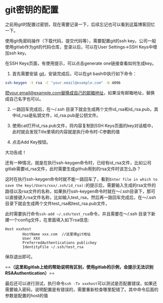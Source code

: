 # git密钥的配置

之前用git时配置过密钥，现在需要记录一下，后续忘记也可以看到这篇博客回忆一下。

使用git免密码操作（下载代码，提交代码等），需要配置git的ssh key。公司一般使用gitlab作为git的代码仓库，登录以后，可以在User Settings->SSH Keys中增加ssh key。

在SSH Keys页面，有使用提示，可以点击generate one链接查看如何生成key。

1. 首先需要安装 [git](https://gitforwindows.org)，安装完成后，可以在git bash中执行如下命令：
```bash
ssh-keygen -t rsa -C "your.email@example.com" -b 4096
```
把your.email@example.com替换成自己的邮箱地址，如果没有邮箱地址，替换成自己名字也可以。

2. 一路回车完成后，在～/.ssh 目录下就会生成两个文件id_rsa和id_rsa.pub，其中id_rsa是私钥文件，id_rsa.pub是公钥文件。

3. 使用cat打开id_rsa.pub文件，将内容复制到SSH Keys页面的key对话框中，此时就会发现Title里填的内容就是执行命令时-C参数的值

4. 点击Add Key按钮。

大功告成！

还有一种情况，就是在执行ssh-keygen命令时，已经有id_rsa文件，比如公司gitlab需要id_rsa文件，此时需要生成github用到的rsa文件时该怎么办？

这时在执行ssh-keygen命令时就不能一路回车了，看到`Enter file in which to save the key(/Users/xxx/.ssh/id_rsa):`的提示后，需要输入生成的rsa文件的路径以及rsa文件的名称，如果执行ssh-keygen命令时就在～/.ssh目录下，那可以直接键入rsa文件名称，比如输入test_rsa，然后再一路回车完成后，在～/.ssh 目录下就会生成两个文件test_rsa和test_rsa.pub文件，

此时需要执行命令`ssh-add ~/.ssh/test_rsa`命令，并且需要在～/.ssh 目录下新建一个config文件，在里面填入如下rsa信息:

```
Host xxxhost
        HostName xxx.com  //这里填git地址
        User XXX
        PreferredAuthentications publickey
        IdentityFile ~/.ssh/test_rsa
```
保存退出即可。

==**（这里和gitlab上给的帮助说明有区别，使用gitlab的示例，会提示无法识别RSAAuthentication）**==

最后还可以进行测试，执行命令`ssh -Tv xxxhost`可以测试是否配置错误，如果还需要输入密码，说明配置是有错误的，需要重新检查哪里配错了。其中命令后面的参数是配置的host的值











